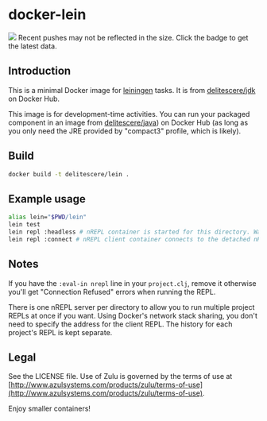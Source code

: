 # docker-lein

[![](https://badge.imagelayers.io/delitescere/lein:latest.svg)](https://imagelayers.io/?images=delitescere/lein:latest 'Get your own badge on imagelayers.io') Recent pushes may not be reflected in the size. Click the badge to get the latest data.

## Introduction
This is a minimal Docker image for [leiningen](https://github.com/technomancy/leiningen) tasks. It is from [delitescere/jdk](https://hub.docker.com/r/delitescere/jdk/) on Docker Hub.

This image is for development-time activities. You can run your packaged component in an image from [delitescere/java](https://hub.docker.com/r/delitescere/java/)) on Docker Hub (as long as you only need the JRE provided by "compact3" profile, which is likely).

## Build

```sh
docker build -t delitescere/lein .
```

## Example usage

```sh
alias lein="$PWD/lein"
lein test
lein repl :headless # nREPL container is started for this directory. Wait until you see the "started" line in `docker logs` if it's the first run.
lein repl :connect # nREPL client container connects to the detached nREPL server, no address is required.
```

## Notes

If you have the `:eval-in nrepl` line in your `project.clj`, remove it otherwise you'll get "Connection Refused" errors when running the REPL.

There is one nREPL server per directory to allow you to run multiple project REPLs at once if you want. Using Docker's network stack sharing, you don't need to specify the address for the client REPL. The history for each project's REPL is kept separate.

## Legal

See the LICENSE file. Use of Zulu is governed by the terms of use at [http://www.azulsystems.com/products/zulu/terms-of-use](http://www.azulsystems.com/products/zulu/terms-of-use).

Enjoy smaller containers!
